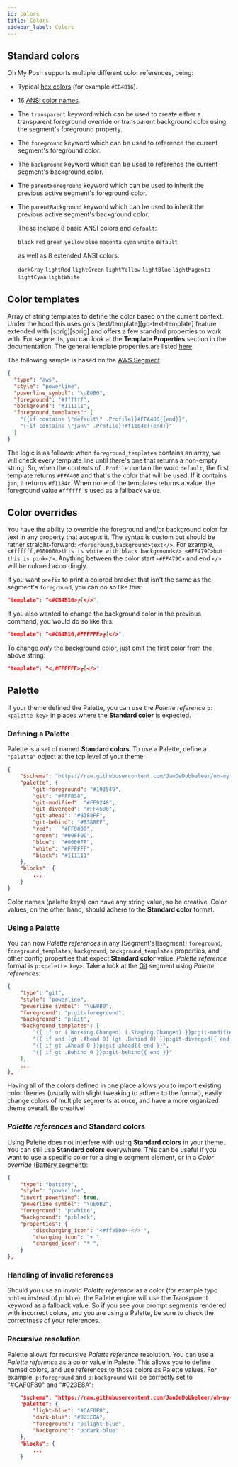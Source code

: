 ```yaml
---
id: colors
title: Colors
sidebar_label: Colors
---
```


## Standard colors

Oh My Posh supports multiple different color references, being:

- Typical [hex colors][hexcolors] (for example `#CB4B16`).
- 16 [ANSI color names][ansicolors].
- The `transparent` keyword which can be used to create either a transparent foreground override
  or transparent background color using the segment's foreground property.
- The `foreground` keyword which can be used to reference the current segment's foreground color.
- The `background` keyword which can be used to reference the current segment's background color.
- The `parentForeground` keyword which can be used to inherit the previous active segment's foreground color.
- The `parentBackground` keyword which can be used to inherit the previous active segment's background color.

  These include 8 basic ANSI colors and `default`:

  `black` `red` `green` `yellow` `blue` `magenta` `cyan` `white` `default`

  as well as 8 extended ANSI colors:

  `darkGray` `lightRed` `lightGreen` `lightYellow` `lightBlue` `lightMagenta` `lightCyan` `lightWhite`

## Color templates

Array of string templates to define the color based on the current context.
Under the hood this uses go's [text/template][go-text-template] feature extended with [sprig][sprig] and
offers a few standard properties to work with. For segments, you can look at the **Template Properties**
section in the documentation. The general template properties are listed [here][template-properties].

The following sample is based on the [AWS Segment][aws].

```json
{
  "type": "aws",
  "style": "powerline",
  "powerline_symbol": "\uE0B0",
  "foreground": "#ffffff",
  "background": "#111111",
  "foreground_templates": [
    "{{if contains \"default\" .Profile}}#FFA400{{end}}",
    "{{if contains \"jan\" .Profile}}#f1184c{{end}}"
  ]
}
```

The logic is as follows: when `foreground_templates` contains an array, we will check every template line until there's
one that returns a non-empty string. So, when the contents of `.Profile` contain the word `default`, the first template
returns `#FFA400` and that's the color that will be used. If it contains `jan`, it returns `#f1184c`. When none of the
templates returns a value, the foreground value `#ffffff` is used as a fallback value.

## Color overrides

You have the ability to override the foreground and/or background color for text in any property that accepts it.
The syntax is custom but should be rather straight-forward: `<foreground,background>text</>`. For example,
`<#ffffff,#000000>this is white with black background</> <#FF479C>but this is pink</>`.
Anything between the color start `<#FF479C>` and end `</>` will be colored accordingly.

If you want `prefix` to print a colored bracket that isn't the same as the segment's `foreground`, you can
do so like this:

```json
"template": "<#CB4B16>┏[</>",
```

If you also wanted to change the background color in the previous command, you would do so like this:

```json
"template": "<#CB4B16,#FFFFFF>┏[</>",
```

To change _only_ the background color, just omit the first color from the above string:

```json
"template": "<,#FFFFFF>┏[</>",
```

## Palette

If your theme defined the Palette, you can use the _Palette reference_ `p:<palette key>` in places where the
**Standard color** is expected.

### Defining a Palette

Palette is a set of named **Standard colors**. To use a Palette, define a `"palette"` object
at the top level of your theme:

```json
{
    "$schema": "https://raw.githubusercontent.com/JanDeDobbeleer/oh-my-posh/main/themes/schema.json",
    "palette": {
        "git-foreground": "#193549",
        "git": "#FFFB38",
        "git-modified": "#FF9248",
        "git-diverged": "#FF4500",
        "git-ahead": "#B388FF",
        "git-behind": "#B388FF",
        "red":   "#FF0000",
        "green": "#00FF00",
        "blue":  "#0000FF",
        "white": "#FFFFFF",
        "black": "#111111"
    },
    "blocks": {
        ...
    }
}
```

Color names (palette keys) can have any string value, so be creative.
Color values, on the other hand, should adhere to the **Standard color** format.

### Using a Palette

You can now _Palette references_ in any [Segment's][segment] `foreground`, `foreground_templates`,
`background`, `background_templates` properties, and other config properties that expect **Standard color** value.
_Palette reference_ format is `p:<palette key>`. Take a look at the [Git][git] segment using _Palette references_:

```json
{
    "type": "git",
    "style": "powerline",
    "powerline_symbol": "\uE0B0",
    "foreground": "p:git-foreground",
    "background": "p:git",
    "background_templates": [
        "{{ if or (.Working.Changed) (.Staging.Changed) }}p:git-modified{{ end }}",
        "{{ if and (gt .Ahead 0) (gt .Behind 0) }}p:git-diverged{{ end }}",
        "{{ if gt .Ahead 0 }}p:git-ahead{{ end }}",
        "{{ if gt .Behind 0 }}p:git-behind{{ end }}"
    ],
    ...
},
```

Having all of the colors defined in one place allows you to import existing color themes (usually with slight
tweaking to adhere to the format), easily change colors of multiple segments at once, and have a more
organized theme overall. Be creative!

### _Palette references_ and **Standard colors**

Using Palette does not interfere with using **Standard colors** in your theme. You can still use **Standard colors**
everywhere. This can be useful if you want to use a specific color for a single segment element, or in a
_Color override_ ([Battery segment][battery]):

```json
{
    "type": "battery",
    "style": "powerline",
    "invert_powerline": true,
    "powerline_symbol": "\uE0B2",
    "foreground": "p:white",
    "background": "p:black",
    "properties": {
        "discharging_icon": "<#ffa500>-</> ",
        "charging_icon": "+ ",
        "charged_icon": "* ",
    }
},
```

### Handling of invalid references

Should you use an invalid _Palette reference_ as a color (for example typo `p:bleu` instead of `p:blue`),
the Pallete engine will use the Transparent keyword as a fallback value. So if you see your prompt segments
rendered with incorrect colors, and you are using a Palette, be sure to check the correctness of your references.

### Recursive resolution

Palette allows for recursive _Palette reference_ resolution. You can use a _Palette reference_ as a color
value in Palette. This allows you to define named colors, and use references to those colors as Palette values.
For example, `p:foreground` and `p:background` will be correctly set to "#CAF0F80" and "#023E8A":

```json
    "$schema": "https://raw.githubusercontent.com/JanDeDobbeleer/oh-my-posh/main/themes/schema.json",
    "palette": {
        "light-blue": "#CAF0F8",
        "dark-blue": "#023E8A",
        "foreground": "p:light-blue",
        "background": "p:dark-blue"
    },
    "blocks": {
        ...
    }
```

[hexcolors]: https://htmlcolorcodes.com/color-chart/material-design-color-chart/
[ansicolors]: https://htmlcolorcodes.com/color-chart/material-design-color-chart/
[git]: /docs/segments/git
[battery]: /docs/segments/battery
[template-properties]: /docs/configuration/templates#global-properties
[aws]: /docs/aws

